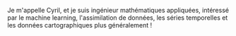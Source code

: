 Je m'appelle Cyril, et je suis ingénieur mathématiques appliquées, intéressé par le machine learning, l'assimilation de données, les séries temporelles et les données cartographiques plus généralement !
